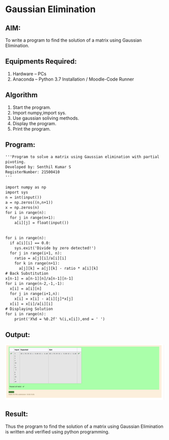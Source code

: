 # Gaussian Elimination

## AIM:
To write a program to find the solution of a matrix using Gaussian Elimination.

## Equipments Required:
1. Hardware – PCs
2. Anaconda – Python 3.7 Installation / Moodle-Code Runner

## Algorithm
1. Start the program.
2. Import numpy,import sys.
3. Use gaussian soliving methods.
4. Display the program.
5. Print the program.

## Program:
```
'''Program to solve a matrix using Gaussian elimination with partial pivoting.
Developed by: Senthil Kumar S
RegisterNumber: 21500410
'''

import numpy as np
import sys
n = int(input())
a = np.zeros((n,n+1))
x = np.zeros(n)
for i in range(n):
  for j in range(n+1):
    a[i][j] = float(input())


for i in range(n):
  if a[i][i] == 0.0:
    sys.exit('Divide by zero detected!')
  for j in range(i+1, n):
    ratio = a[j][i]/a[i][i]
    for k in range(n+1):
      a[j][k] = a[j][k] - ratio * a[i][k]
# Back Substitution
x[n-1] = a[n-1][n]/a[n-1][n-1]
for i in range(n-2,-1,-1):
  x[i] = a[i][n]
  for j in range(i+1,n):
    x[i] = x[i] - a[i][j]*x[j]
  x[i] = x[i]/a[i][i]
# Displaying Solution
for i in range(n):
    print('X%d = %0.2f' %(i,x[i]),end = ' ')
```

## Output:
![](eliminate.png)


## Result:
Thus the program to find the solution of a matrix using Gaussian Elimination is written and verified using python programming.

